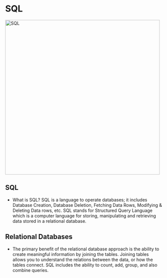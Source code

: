 # SQL

<img width="494" alt="SQL" src="https://user-images.githubusercontent.com/120413183/229265986-d87e7ce4-111f-4457-a99b-535ccb7879ed.png">

## SQL

- What is SQL? SQL is a language to operate databases; it includes Database Creation, Database Deletion, Fetching Data Rows, Modifying & Deleting Data rows, etc. SQL stands for Structured Query Language which is a computer language for storing, manipulating and retrieving data stored in a relational database.

## Relational Databases

- The primary benefit of the relational database approach is the ability to create meaningful information by joining the tables. Joining tables allows you to understand the relations between the data, or how the tables connect. SQL includes the ability to count, add, group, and also combine queries.
